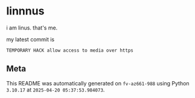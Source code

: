 # linnnus

i am linus. that's me.

my latest commit is

```
TEMPORARY HACK allow access to media over https
```

## Meta

This README was automatically generated on `fv-az661-988` using Python
`3.10.17` at `2025-04-20 05:37:53.984073`.
